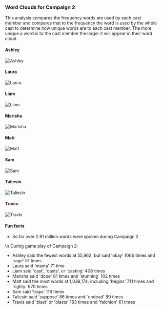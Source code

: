 ### Word Clouds for Campaign 2

This analysis compares the frequency words are used by each cast member and compares that to the frequency the word is used by the whole cast to determine how unique words are to each cast member. The more unique a word is to the cast member the larger it will appear in their word cloud.

#### Ashley
![Ashley](https://github.com/KyleOfCanada/CRDialogue/raw/main/plots/wordClouds/C2/C2ASHLEY.png)

#### Laura
![Laura](https://github.com/KyleOfCanada/CRDialogue/raw/main/plots/wordClouds/C2/C2LAURA.png)

#### Liam
![Liam](https://github.com/KyleOfCanada/CRDialogue/raw/main/plots/wordClouds/C2/C2LIAM.png)

#### Marisha
![Marisha](https://github.com/KyleOfCanada/CRDialogue/raw/main/plots/wordClouds/C2/C2MARISHA.png)

#### Matt
![Matt](https://github.com/KyleOfCanada/CRDialogue/raw/main/plots/wordClouds/C2/C2MATT.png)

#### Sam
![Sam](https://github.com/KyleOfCanada/CRDialogue/raw/main/plots/wordClouds/C2/C2SAM.png)

#### Taliesin
![Taliesin](https://github.com/KyleOfCanada/CRDialogue/raw/main/plots/wordClouds/C2/C2TALIESIN.png)

#### Travis
![Travis](https://github.com/KyleOfCanada/CRDialogue/raw/main/plots/wordClouds/C2/C2TRAVIS.png)

#### Fun facts

* So far over 2.91 million words were spoken during Campaign 2

\n
During game play of Campaign 2:
* Ashley said the fewest words at 55,862; but said 'okay' 1066 times and 'rage' 51 times
* Laura said 'mama' 71 time
* Liam said 'cast', 'casts', or 'casting' 408 times
* Marisha said 'dope' 81 times and 'stunning' 102 times
* Matt said the most words at 1,039,174; including 'begins' 711 times and 'righty' 670 times
* Sam said 'traps' 116 times
* Taliesin said 'suppose' 86 times and 'undead' 89 times
* Travis said 'blast' or 'blasts' 183 times and 'falchion' 61 times